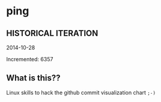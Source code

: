 # ping

## HISTORICAL ITERATION
2014-10-28

Incremented: 6357

## What is this?? 
Linux skills to hack the github commit visualization chart `;-)`
